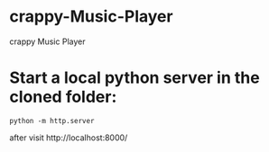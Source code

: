 # crappy-Music-Player
crappy Music Player



# Start a local python server in the cloned folder:
```
python -m http.server
```

after visit
http://localhost:8000/
